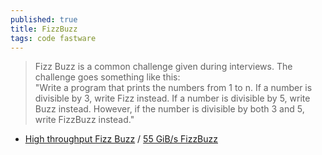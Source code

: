```yaml
---
published: true
title: FizzBuzz
tags: code fastware
---
```

> Fizz Buzz is a common challenge given during interviews. The challenge goes something like this:   
"Write a program that prints the numbers from 1 to n. If a number is divisible by 3, write Fizz instead. If a number is divisible by 5, write Buzz instead. However, if the number is divisible by both 3 and 5, write FizzBuzz instead."
- [High throughput Fizz Buzz](https://codegolf.stackexchange.com/questions/215216/high-throughput-fizz-buzz/236630#236630) / [55 GiB/s FizzBuzz](https://news.ycombinator.com/item?id=29031488)